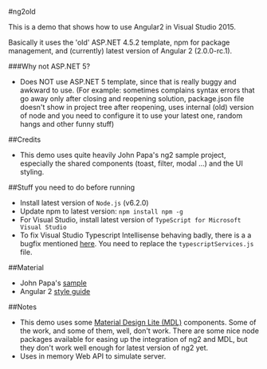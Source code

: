#ng2old

This is a demo that shows how to use Angular2 in Visual Studio 2015. 

Basically it uses the 'old' ASP.NET 4.5.2 template, npm for package management, and (currently) latest version of Angular 2 (2.0.0-rc.1).

###Why not ASP.NET 5?
* Does NOT use ASP.NET 5 template, since that is really buggy and awkward to use. (For example: sometimes complains syntax errors that go away only after closing and reopening solution, package.json file doesn't show in project tree after reopening, uses internal (old) version of node and you need to configure it to use your latest one, random hangs and other funny stuff)


##Credits
* This demo uses quite heavily John Papa's ng2 sample project, especially the shared components (toast, filter, modal ...) and the UI styling.


##Stuff you need to do before running

* Install latest version of `Node.js` (v6.2.0)
* Update npm to latest version: `npm install npm -g`
* For Visual Studio, install latest version of `TypeScript for Microsoft Visual Studio`
* To fix Visual Studio Typescript Intellisense behaving badly, there is a a bugfix mentioned [here](https://github.com/Microsoft/TypeScript/issues/8518#issuecomment-217960231). You need to replace the `typescriptServices.js` file.

##Material

* John Papa's [sample](http://a2-first-look.azurewebsites.net/)
* Angular 2 [style guide](https://angular.io/docs/ts/latest/guide/style-guide.html)

##Notes
* This demo uses some [Material Design Lite (MDL)](https://getmdl.io/components/) components. Some of the work, and some of them, well, don't work. 
There are some nice node packages available for easing up the integration of ng2 and MDL, but they don't work well enough for latest version of ng2 yet.
* Uses in memory Web API to simulate server.
